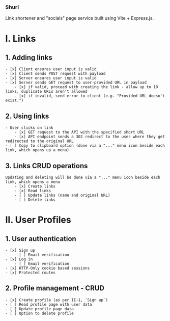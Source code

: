 ### Shurl

Link shortener and "socials" page service built using Vite + Express.js.

# I. Links

## 1. Adding links

    - [x] Client ensures user input is valid
    - [x] Client sends POST request with payload
    - [x] Server ensures user input is valid
    - [x] Server sends GET request to user-provided URL in payload
        - [x] if valid, proceed with creating the link - allow up to 10 links, duplicate URLs aren't allowed
        - [x] if invalid, send error to client (e.g. "Provided URL doesn't exist.")

## 2. Using links

    - User clicks on link
        - [x] GET request to the API with the specified short URL
        - [x] API endpoint sends a 302 redirect to the user where they get redirected to the original URL
    - [ ] Copy to clipboard option (done via a "..." menu icon beside each link, which opens up a menu)

## 3. Links CRUD operations

    Updating and deleting will be done via a "..." menu icon beside each link, which opens a menu
        - [x] Create links
        - [x] Read links
        - [ ] Update links (name and original URL)
        - [ ] Delete links

# II. User Profiles

## 1. User authentication

    - [x] Sign up
        - [ ] Email verification
    - [x] Log in
        - [ ] Email verification
    - [x] HTTP-Only cookie based sessions
    - [x] Protected routes

## 2. Profile management - CRUD

    - [x] Create profile (as per II-1, `Sign up`)
    - [ ] Read profile page with user data
    - [ ] Update profile page data
    - [ ] Option to delete profile
